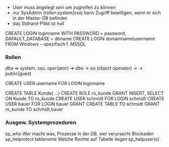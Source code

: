 * User muss angelegt sein um zugreifen zu können
* nur SysAdmin (rollen:system|sso) kann Zugriff bewilligen, wenn er sich in der Master-DB befindet
* das Stdnard-PWd ist null

CREATE LOGIN loginname WITH PASSWORD = password, DAFAULT_DATABASE = dbname
CREATE LOGIN domainname\username FROM Windows --spezifisch f. MSSQL

### Rollen

dba => system, sso, oper{ator}
=> dbo -> oo (object operator) -> <user> -> public|guest

CREATE USER username FOR LOGIN loginname

CREATE TABLE Kunde( ...)
CREATE ROLE ro_kunde
GRANT INSERT, SELECT ON Kunde TO ro_kunde
CREATE USER schmidt FOR LOGIN schmidt
CREATE USER bauer FOR LOGIN bauer
GRANT CREATE TABLE TO schmidt
GRANT ro_kunde TO schmidt,bauer

### Ausgew. Systemprozeduren

sp_who	Wer macht was, Prozesse in der DB, wer verursacht Blockaden
sp_helprotect tablename	Welche Rechte auf Tabelle liegen
sp_helpuser(s)	
